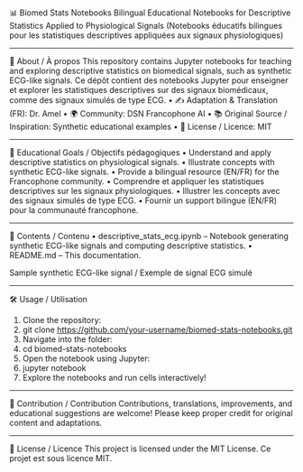 📊 Biomed Stats Notebooks
Bilingual Educational Notebooks for Descriptive Statistics Applied to Physiological Signals
(Notebooks éducatifs bilingues pour les statistiques descriptives appliquées aux signaux physiologiques)



________________________________________
📝 About / À propos
This repository contains Jupyter notebooks for teaching and exploring descriptive statistics on biomedical signals, such as synthetic ECG-like signals.
Ce dépôt contient des notebooks Jupyter pour enseigner et explorer les statistiques descriptives sur des signaux biomédicaux, comme des signaux simulés de type ECG.
•	✍️ Adaptation & Translation (FR): Dr. Amel
•	🌍 Community: DSN Francophone AI
•	📚 Original Source / Inspiration: Synthetic educational examples
•	📄 License / Licence: MIT
________________________________________
🎯 Educational Goals / Objectifs pédagogiques
•	Understand and apply descriptive statistics on physiological signals.
•	Illustrate concepts with synthetic ECG-like signals.
•	Provide a bilingual resource (EN/FR) for the Francophone community.
•	Comprendre et appliquer les statistiques descriptives sur les signaux physiologiques.
•	Illustrer les concepts avec des signaux simulés de type ECG.
•	Fournir un support bilingue (EN/FR) pour la communauté francophone.
________________________________________
📁 Contents / Contenu
•	descriptive_stats_ecg.ipynb – Notebook generating synthetic ECG-like signals and computing descriptive statistics.
•	README.md – This documentation.

Sample synthetic ECG-like signal / Exemple de signal ECG simulé
________________________________________
🛠 Usage / Utilisation
1.	Clone the repository:
2.	git clone https://github.com/your-username/biomed-stats-notebooks.git
3.	Navigate into the folder:
4.	cd biomed-stats-notebooks
5.	Open the notebook using Jupyter:
6.	jupyter notebook
7.	Explore the notebooks and run cells interactively!
________________________________________
🤝 Contribution / Contribution
Contributions, translations, improvements, and educational suggestions are welcome!
Please keep proper credit for original content and adaptations.
________________________________________
📄 License / Licence
This project is licensed under the MIT License.
Ce projet est sous licence MIT.
